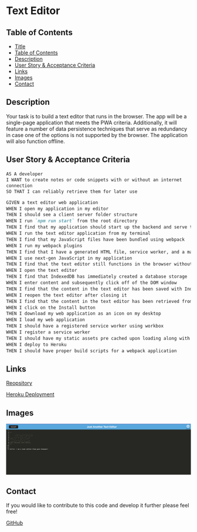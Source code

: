 <a href = "title"></a>

# Text Editor

<a href = "contents"></a>

## Table of Contents

- [Title](#title)
- [Table of Contents](#contents)
- [Description](#description)
- [User Story & Acceptance Criteria](#userStory)
- [Links](#links)
- [Images](#images)
- [Contact](#contact)

<a href = "description"></a>

## Description

Your task is to build a text editor that runs in the browser. The app will be a single-page application that meets the PWA criteria. Additionally, it will feature a number of data persistence techniques that serve as redundancy in case one of the options is not supported by the browser. The application will also function offline.

<a href = "userStory"></a>

## User Story & Acceptance Criteria

```
AS A developer
I WANT to create notes or code snippets with or without an internet connection
SO THAT I can reliably retrieve them for later use
```

```md
GIVEN a text editor web application
WHEN I open my application in my editor
THEN I should see a client server folder structure
WHEN I run `npm run start` from the root directory
THEN I find that my application should start up the backend and serve the client
WHEN I run the text editor application from my terminal
THEN I find that my JavaScript files have been bundled using webpack
WHEN I run my webpack plugins
THEN I find that I have a generated HTML file, service worker, and a manifest file
WHEN I use next-gen JavaScript in my application
THEN I find that the text editor still functions in the browser without errors
WHEN I open the text editor
THEN I find that IndexedDB has immediately created a database storage
WHEN I enter content and subsequently click off of the DOM window
THEN I find that the content in the text editor has been saved with IndexedDB
WHEN I reopen the text editor after closing it
THEN I find that the content in the text editor has been retrieved from our IndexedDB
WHEN I click on the Install button
THEN I download my web application as an icon on my desktop
WHEN I load my web application
THEN I should have a registered service worker using workbox
WHEN I register a service worker
THEN I should have my static assets pre cached upon loading along with subsequent pages and static assets
WHEN I deploy to Heroku
THEN I should have proper build scripts for a webpack application
```

<a href = "links"></a>

## Links

[Reopsitory](https://github.com/joecliffordofficial/textEditor)

[Heroku Deployment](https://just-another-text-editor-jc.herokuapp.com/)

<a href = "images"></a>

## Images

<img src = './Media/screenShot.png'></img>

<a href = "contact"></a>

## Contact

If you would like to contribute to this code and develop it further please feel free! 

[GitHub](https://github.com/joecliffordofficial)
